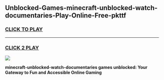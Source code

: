 
## Unblocked-Games-minecraft-unblocked-watch-documentaries-Play-Online-Free-pkttf
<h3>
<a href="https://premium76.site?title=minecraft-unblocked-watch-documentaries&ref=26A">CLICK TO PLAY</a></h3>
<hr>

<h3>
<a href="https://premium76.site?title=minecraft-unblocked-watch-documentaries&ref=26A">CLICK 2 PLAY</a>
  
</h3>

<a href="https://premium76.site?title=minecraft-unblocked-watch-documentaries&ref=26A"><img src="https://clearcache.store/games.png"></a>


**minecraft-unblocked-watch-documentaries games unblocked: Your Gateway to Fun and Accessible Online Gaming**
